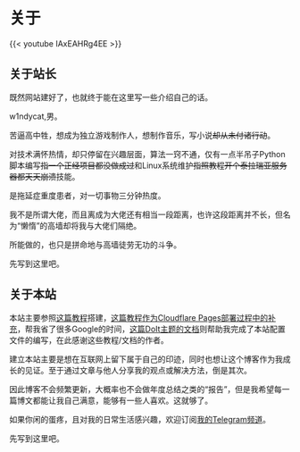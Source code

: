 # 关于

{{< youtube IAxEAHRg4EE >}}

## 关于站长

既然网站建好了，也就终于能在这里写一些介绍自己的话。

w1ndycat,男。

苦逼高中牲，想成为独立游戏制作人，想制作音乐，写小说~~却从未付诸行动~~。

对技术满怀热情，却只停留在兴趣层面，算法一窍不通，仅有一点半吊子Python脚本编写~~指一个正经项目都没做成过~~和Linux系统维护~~指照教程开个泰拉瑞亚服务器都天天崩溃~~技能。

是拖延症重度患者，对一切事物三分钟热度。

我不是所谓大佬，而且离成为大佬还有相当一段距离，也许这段距离并不长，但名为“懒惰”的高墙却将我与大佬们隔绝。

所能做的，也只是拼命地与高墙徒劳无功的斗争。

先写到这里吧。

## 关于本站

本站主要参照[这篇教程](https://www.pseudoyu.com/zh/2022/05/29/deploy_your_blog_using_hugo_and_github_action/)搭建，[这篇教程作为Cloudflare Pages部署过程中的补充](https://tutuis.me/deploy-blog-to-cloudflare-pages/)，帮我省了很多Google的时间，[这篇DoIt主题的文档](https://hugodoit.pages.dev/zh-cn/theme-documentation-basics/#site-configuration)则帮助我完成了本站配置文件的编写，在此感谢这些教程/文档的作者。

建立本站主要是想在互联网上留下属于自己的印迹，同时也想让这个博客作为我成长的见证。至于通过文章与他人分享我的观点或解决方法，倒是其次。

因此博客不会频繁更新，大概率也不会做年度总结之类的“报告”，但是我希望每一篇博文都能让我自己满意，能够有一些人喜欢。这就够了。

如果你闲的蛋疼，且对我的日常生活感兴趣，欢迎订阅[我的Telegram频道](https://t.me/w1ndycatchan)。

先写到这里吧。